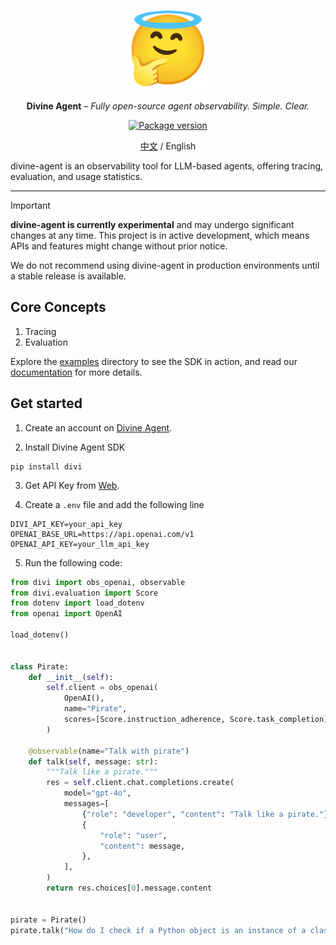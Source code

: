 <p align="center">
  <a href="https://divine-agent.com/"><img width="128" height="128" src="https://raw.githubusercontent.com/Kaikaikaifang/divine-agent/main/docs/images/thinking-angel.png" alt='Divine Agent'></a>
</p>

<p align="center"><strong>Divine Agent</strong> <em>– Fully open-source agent observability. Simple. Clear.</em></p>

<p align="center">
<a href="https://pypi.org/project/divi/">
    <img src="https://img.shields.io/pypi/v/divi.svg" alt="Package version">
</a>
</p>

<p align="center">
    <a href="./docs/README_ZH.md">中文</a> / English
</p>

divine-agent is an observability tool for LLM-based agents, offering tracing, evaluation, and usage statistics.

---

> [!IMPORTANT]
> **divine-agent is currently experimental** and may undergo significant changes at any time. This project is in active development, which means APIs and features might change without prior notice.
>
> We do not recommend using divine-agent in production environments until a stable release is available.

## Core Concepts

1. Tracing
2. Evaluation

Explore the [examples](exmples) directory to see the SDK in action, and read our [documentation](https://docs.divine-agent.com/) for more details.

## Get started

1. Create an account on [Divine Agent](https://www.divine-agent.com/signup?source=docs).

2. Install Divine Agent SDK

```shell
pip install divi
```

3. Get API Key from [Web](https://www.divine-agent.com/dashboard/api-keys).

4. Create a `.env` file and add the following line

```env
DIVI_API_KEY=your_api_key
OPENAI_BASE_URL=https://api.openai.com/v1
OPENAI_API_KEY=your_llm_api_key
```

5. Run the following code:

```python
from divi import obs_openai, observable
from divi.evaluation import Score
from dotenv import load_dotenv
from openai import OpenAI

load_dotenv()


class Pirate:
    def __init__(self):
        self.client = obs_openai(
            OpenAI(),
            name="Pirate",
            scores=[Score.instruction_adherence, Score.task_completion],
        )

    @observable(name="Talk with pirate")
    def talk(self, message: str):
        """Talk like a pirate."""
        res = self.client.chat.completions.create(
            model="gpt-4o",
            messages=[
                {"role": "developer", "content": "Talk like a pirate."},
                {
                    "role": "user",
                    "content": message,
                },
            ],
        )
        return res.choices[0].message.content


pirate = Pirate()
pirate.talk("How do I check if a Python object is an instance of a class?")
```
